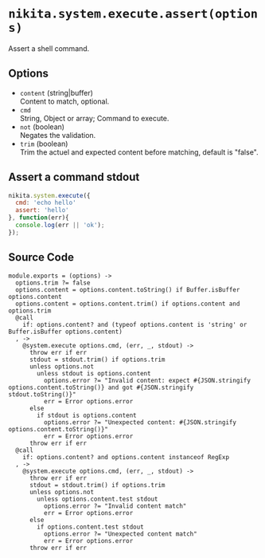 
# `nikita.system.execute.assert(options)`

Assert a shell command.

## Options

* `content` (string|buffer)   
  Content to match, optional.
* `cmd`   
  String, Object or array; Command to execute.
* `not` (boolean)   
  Negates the validation.   
* `trim` (boolean)   
  Trim the actuel and expected content before matching, default is "false".

## Assert a command stdout

```javascript
nikita.system.execute({
  cmd: 'echo hello'
  assert: 'hello'
}, function(err){
  console.log(err || 'ok');
});
```

## Source Code

    module.exports = (options) ->
      options.trim ?= false
      options.content = options.content.toString() if Buffer.isBuffer options.content
      options.content = options.content.trim() if options.content and options.trim
      @call
        if: options.content? and (typeof options.content is 'string' or Buffer.isBuffer options.content)
      , ->
        @system.execute options.cmd, (err, _, stdout) ->
          throw err if err
          stdout = stdout.trim() if options.trim
          unless options.not
            unless stdout is options.content
              options.error ?= "Invalid content: expect #{JSON.stringify options.content.toString()} and got #{JSON.stringify stdout.toString()}"
              err = Error options.error
          else
            if stdout is options.content
              options.error ?= "Unexpected content: #{JSON.stringify options.content.toString()}"
              err = Error options.error
          throw err if err
      @call
        if: options.content? and options.content instanceof RegExp
      , ->
        @system.execute options.cmd, (err, _, stdout) ->
          throw err if err
          stdout = stdout.trim() if options.trim
          unless options.not
            unless options.content.test stdout 
              options.error ?= "Invalid content match"
              err = Error options.error
          else
            if options.content.test stdout
              options.error ?= "Unexpected content match"
              err = Error options.error
          throw err if err
